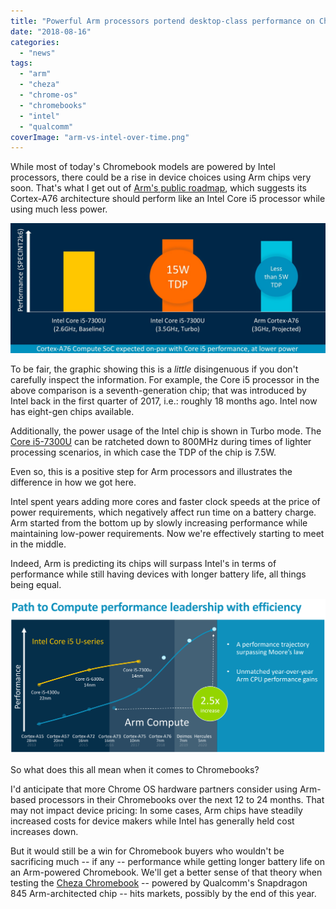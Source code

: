 ```yaml
---
title: "Powerful Arm processors portend desktop-class performance on Chromebooks"
date: "2018-08-16"
categories: 
  - "news"
tags: 
  - "arm"
  - "cheza"
  - "chrome-os"
  - "chromebooks"
  - "intel"
  - "qualcomm"
coverImage: "arm-vs-intel-over-time.png"
---
```


While most of today's Chromebook models are powered by Intel processors, there could be a rise in device choices using Arm chips very soon. That's what I get out of [Arm's public roadmap](https://www.arm.com/company/news/2018/08/accelerating-mobile-and-laptop-performance), which suggests its Cortex-A76 architecture should perform like an Intel Core i5 processor while using much less power.

[![](images/arm-client-roadmap-performance-comparison-chart-2.jpg)](https://www.aboutchromebooks.com/news/intel-vs-arm-chromebooks/attachment/arm-client-roadmap-performance-comparison-chart-2/)

To be fair, the graphic showing this is a _little_ disingenuous if you don't carefully inspect the information. For example, the Core i5 processor in the above comparison is a seventh-generation chip; that was introduced by Intel back in the first quarter of 2017, i.e.: roughly 18 months ago. Intel now has eight-gen chips available.

Additionally, the power usage of the Intel chip is shown in Turbo mode. The [Core i5-7300U](https://ark.intel.com/products/97472/Intel-Core-i5-7300U-Processor-3M-Cache-up-to-3_50-GHz) can be ratcheted down to 800MHz during times of lighter processing scenarios, in which case the TDP of the chip is 7.5W.

Even so, this is a positive step for Arm processors and illustrates the difference in how we got here.

Intel spent years adding more cores and faster clock speeds at the price of power requirements, which negatively affect run time on a battery charge. Arm started from the bottom up by slowly increasing performance while maintaining low-power requirements. Now we're effectively starting to meet in the middle.

Indeed, Arm is predicting its chips will surpass Intel's in terms of performance while still having devices with longer battery life, all things being equal.

[![](images/arm-vs-intel-over-time.png)](https://www.aboutchromebooks.com/news/intel-vs-arm-chromebooks/attachment/arm-vs-intel-over-time/)

So what does this all mean when it comes to Chromebooks?

I'd anticipate that more Chrome OS hardware partners consider using Arm-based processors in their Chromebooks over the next 12 to 24 months. That may not impact device pricing: In some cases, Arm chips have steadily increased costs for device makers while Intel has generally held cost increases down.

But it would still be a win for Chromebook buyers who wouldn't be sacrificing much -- if any -- performance while getting longer battery life on an Arm-powered Chromebook. We'll get a better sense of that theory when testing the [Cheza Chromebook](https://www.aboutchromebooks.com/news/cheza-lte-chromebook-detachable-snapdragon-845/) -- powered by Qualcomm's Snapdragon 845 Arm-architected chip -- hits markets, possibly by the end of this year.
